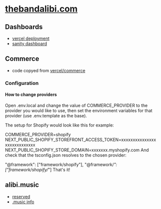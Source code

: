 # [thebandalibi.com](https://thebandalibi.com/)

## Dashboards

- [vercel deployment](https://vercel.com/crvouga/the-band-alibi)
- [sanity dashboard](https://www.sanity.io/teams/personal/project/mswm483g/settings)

## Commerce

- code copyed from [vercel/commerce](https://github.com/vercel/commerce)

### Configuration

#### How to change providers

Open .env.local and change the value of COMMERCE_PROVIDER to the provider you would like to use, then set the environment variables for that provider (use .env.template as the base).

The setup for Shopify would look like this for example:

COMMERCE_PROVIDER=shopify
NEXT_PUBLIC_SHOPIFY_STOREFRONT_ACCESS_TOKEN=xxxxxxxxxxxxxxxxxxxxxxxxxxxx
NEXT_PUBLIC_SHOPIFY_STORE_DOMAIN=xxxxxxx.myshopify.com
And check that the tsconfig.json resolves to the chosen provider:

"@framework": ["framework/shopify"],
"@framework/_": ["framework/shopify/_"]
That's it!

## alibi.music

- [reserved](https://iwantmyname.com/dashboard/domains/pre-orders)
- [.music info](https://music.us/)
